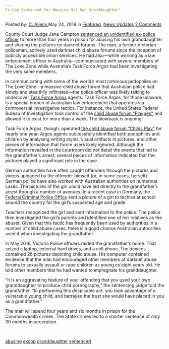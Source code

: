 ```yaml
---
Ex-Cop Sentenced for Abusing His Own Granddaughter"
---
```

<article class="post-listing post-25812 post type-post status-publish format-standard has-post-thumbnail hentry 
 tag-abusing tag-excop tag-granddaughter tag-sentenced">
<div class="post-inner">
<span>Posted by: <a href="https://www.deepdotweb.com/author/caliens/" title="">C. Aliens </a></span>
<span>May 24, 2018</span>
<span>in <a href="https://www.deepdotweb.com/category/deepdot-news/" rel="category tag">Featured</a>, <a href="https://www.deepdotweb.com/category/news-updates/" rel="category tag">News Updates</a></span>
<span><a href="https://www.deepdotweb.com/2018/05/24/ex-cop-sentenced-for-abusing-his-own-granddaughter/#comments">2 Comments</a></span>


<p>County Court Judge Jane Campton <a href="https://www.theage.com.au/national/victoria/former-policeman-exploited-granddaughter-to-produce-child-pornography-20180513-p4zf19.html">sentenced an unidentified ex-police officer</a> to more than four years in prison for abusing his own granddaughter and sharing the pictures on darknet forums. The man, a former Victorian policeman, actively used darknet child abuse forums since the inception of publicly accessible onion services. He had also—while working as a law enforcement officer in Australia—communicated with several members of The Love Zone while Australia’s Task Force Argos had been investigating the very same members.</p>
<p>In communicating with some of the world&#8217;s most notorious pedophiles on The Love Zone—a massive child abuse forum that Australian police had slowly and stealthily infiltrated—the police officer was likely talking to undercover <a href="https://www.deepdotweb.com/2017/10/16/task-force-argos-operated-darknet-child-abuse-forum-11-months/">Task Force Argos</a> agents. Task Force Argos, for those unaware, is a special branch of Australian law enforcement that operates via controversial investigative tactics. For instance, the United States Federal Bureau of Investigation took control of the <a href="https://www.deepdotweb.com/2018/02/08/playpen-member-5500-downloads-sentenced-six-years-prison/">child abuse forum “Playpen”</a> and allowed it to exist for more than a week. The blowback is ongoing.</p>
<p>Task Force Argos, though, operated <a href="https://www.deepdotweb.com/2017/10/16/task-force-argos-operated-darknet-child-abuse-forum-11-months/">the child abuse forum “Childs Play”</a> for nearly one year. Argos agents successfully identified both pedophiles and children by analysing writing styles, visual artifacts in pictures, and other pieces of information that forum users likely ignored. Although the information revealed in the courtroom did not detail the events that led to the grandfather’s arrest, several pieces of information indicated that the pictures played a significant role in the case.</p>
<p>German authorities have often caught offenders through the pictures and videos uploaded by the offender himself (or, in some cases, herself). German police have also worked with Australian authorities on numerous cases. The pictures of the girl could have led directly to the grandfather&#8217;s arrest through a number of avenues. In a recent case in Germany, the <a href="https://www.deepdotweb.com/tag/bka/">Federal Criminal Police Office</a> sent a picture of a girl to techies at school around the country for the girl&#8217;s suspected age and grade.</p>
<p>Teachers recognized the girl and sent information to the police. The police then investigated the girl&#8217;s parents and identified one of her relatives as the abuser. Given that this tactic has frequently been used by authorities in a number of child abuse cases, there is a good chance Australian authorities used it when investigating the grandfather.</p>
<p>In May 2016, Victoria Police officers raided the grandfather&#8217;s home. That seized a laptop, external hard drives, and a cell phone. The devices contained 26 pictures depicting child abuse. His computer contained evidence that the man had encouraged other members of darknet abuse forums to sexually assault or rape children as young as eight years old. He told other members that he had wanted to impregnate his granddaughter.</p>
<p>“It is an aggravating feature of your offending that you used your own granddaughter to produce child pornography,” the sentencing judge told the grandfather. “In performing this despicable act, you took advantage of a vulnerable young child, and betrayed the trust she would have placed in you as a grandfather.”</p>
<p>The man will spend four years and six months in prison for the Commonwealth crimes. The State crimes led to a shorter sentence of only 30 months incarceration.</p>
<p>&nbsp;</p>
</div>
<a href="https://www.deepdotweb.com/tag/abusing/" rel="tag">abusing</a> <a href="https://www.deepdotweb.com/tag/excop/" rel="tag">excop</a> <a href="https://www.deepdotweb.com/tag/granddaughter/" rel="tag">granddaughter</a> <a href="https://www.deepdotweb.com/tag/sentenced/" rel="tag">sentenced</a></span> <span style="display:none" class="updated">2018-05-24<a href="https://www.deepdotweb.com/author/caliens/" title="Posts by C. Aliens" rel="author">C. Aliens</a></strong></div>

